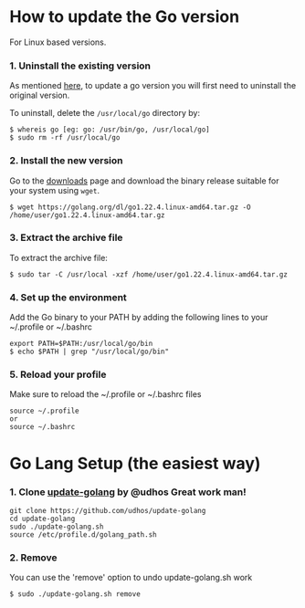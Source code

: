 # How to update the Go version

For Linux based versions.

### 1. Uninstall the existing version

As mentioned [here](https://golang.org/doc/install#install), to update a go version you will first need to uninstall the original version.

To uninstall, delete the `/usr/local/go` directory by:

```
$ whereis go [eg: go: /usr/bin/go, /usr/local/go]
$ sudo rm -rf /usr/local/go
```

### 2. Install the new version

Go to the [downloads](https://golang.org/dl/) page and download the binary release suitable for your system using `wget`.

```
$ wget https://golang.org/dl/go1.22.4.linux-amd64.tar.gz -O /home/user/go1.22.4.linux-amd64.tar.gz
```

### 3. Extract the archive file

To extract the archive file:

```
$ sudo tar -C /usr/local -xzf /home/user/go1.22.4.linux-amd64.tar.gz
```

### 4. Set up the environment

Add the Go binary to your PATH by adding the following lines to your ~/.profile or ~/.bashrc

```
export PATH=$PATH:/usr/local/go/bin
$ echo $PATH | grep "/usr/local/go/bin"
```

### 5. Reload your profile

Make sure to reload the ~/.profile or ~/.bashrc files

```
source ~/.profile
or
source ~/.bashrc
```

# Go Lang Setup (the easiest way)

### 1. Clone [update-golang](https://github.com/udhos/update-golang) by @udhos Great work man! 
``` 
git clone https://github.com/udhos/update-golang  
cd update-golang  
sudo ./update-golang.sh  
source /etc/profile.d/golang_path.sh
```

### 2. Remove

You can use the 'remove' option to undo update-golang.sh work

```
$ sudo ./update-golang.sh remove
```
